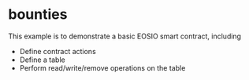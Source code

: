 # bounties

This example is to demonstrate a basic EOSIO smart contract, including

- Define contract actions
- Define a table
- Perform read/write/remove operations on the table
